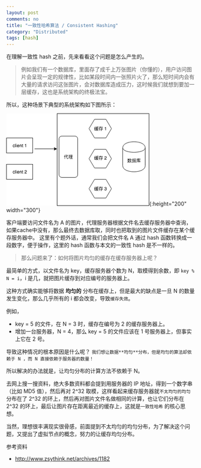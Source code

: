 ```yaml
---
layout: post
comments: no
title: "一致性哈希算法 / Consistent Hashing"
category: "Distributed"
tags: [hash]
---
```


在理解一致性 hash 之前，先来看看这个问题是怎么产生的。
> 例如我们有一个数据库，里面存了成千上万张图片（你懂的），用户访问图片会呈现一定的规律性，比如某段时间内一张照片火了，那么短时间内会有大量的请求访问这张图片，会对数据库造成压力，这时候我们就想到要加一层缓存，这也是系统架构的终极法宝。

所以，这种场景下典型的系统架构如下图所示：

![arch](/image/2018/hash1.png){:height="200" width="300"}

客户端要访问文件名为 A 的图片，代理服务器根据文件名去缓存服务器中查询，如果cache中没有，那么最终去数据库取，同时也把取到的图片文件缓存在某个缓存服务器中。 这里有个题外话，通常我们会把文件名 A 通过 hash 函数转换成一段数字，便于操作，这里的 hash 函数与本文的一致性 hash 是不一样的。


> 那么问题来了：如何将图片均匀的缓存在缓存服务器上呢？

最简单的方式，以文件名为 key，缓存服务器个数为 N，取模得到余数，即 `key % N = i`，i 是几，就把图片缓存到对应编号的服务器上。

这种方式确实能够将数据 **均匀的** 分布在缓存上，但是最大的缺点是一旦 N 的数量发生变化，那么几乎所有的 i 都会改变，导致`缓存失效`。

例如，
- key = 5 的文件，在 N = 3 时，缓存在编号为 2 的缓存服务器上。
- 增加一台服务器，N = 4，那么 key = 5 的文件应该在 1 号服务器上，但事实上它在 2 号。

导致这种情况的根本原因是什么呢？ `我们想让数据**均匀**分布，但是均匀的算法却依赖于 N ，而 N 直接依赖于服务器的数量！`  

所以解决的办法就是，让均匀分布的计算方法不依赖于 N。 

去网上搜一搜资料，绝大多数资料都会提到用服务器的 IP 地址，得到一个数字串（比如 MD5 值），然后再对 2^32 取模，这样看起来缓存服务器就`不太均匀的均匀`分布在了 2^32 的环上，然后再对图片文件名做相同的计算，也让它们分布在 2^32 的环上，最后让图片存在距离最近的缓存上，这就是`一致性哈希` 的核心思想。

当然，理想很丰满现实很骨感，前面提到不太均匀的均匀分布，为了解决这个问题，又提出了虚拟节点的概念，努力的让缓存均匀分布。



参考资料
* http://www.zsythink.net/archives/1182
